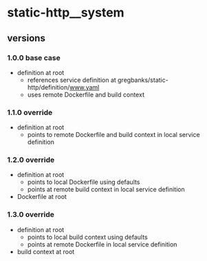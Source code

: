# static-http__system

## versions

### 1.0.0 base case

- definition at root
    - references service definition at gregbanks/static-http/definition/www.yaml
    - uses remote Dockerfile and build context

### 1.1.0 override

- definition at root
    - points to remote Dockerfile and build context in local service definition

### 1.2.0 override

- definition at root
    - points to local Dockerfile using defaults
    - points at remote build context in local service definition
- Dockerfile at root

### 1.3.0 override

- definition at root
    - points to local build context using defaults
    - points at remote Dockerfile in local service definition
- build context at root
